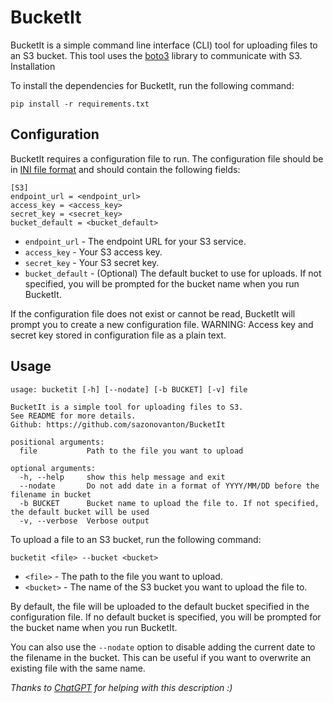 # BucketIt

BucketIt is a simple command line interface (CLI) tool for uploading files to an S3 bucket. This tool uses the [boto3](https://boto3.amazonaws.com/v1/documentation/api/latest/index.html) library to communicate with S3.
Installation

To install the dependencies for BucketIt, run the following command:
```
pip install -r requirements.txt
```

## Configuration

BucketIt requires a configuration file to run. The configuration file should be in [INI file format](https://en.wikipedia.org/wiki/INI_file) and should contain the following fields:

```
[S3]
endpoint_url = <endpoint_url>
access_key = <access_key>
secret_key = <secret_key>
bucket_default = <bucket_default>
```
* `endpoint_url` - The endpoint URL for your S3 service.
* `access_key` - Your S3 access key.
* `secret_key` - Your S3 secret key.
* `bucket_default` - (Optional) The default bucket to use for uploads. If not specified, you will be prompted for the bucket name when you run BucketIt.

If the configuration file does not exist or cannot be read, BucketIt will prompt you to create a new configuration file.
WARNING: Access key and secret key stored in configuration file as a plain text.

## Usage

```
usage: bucketit [-h] [--nodate] [-b BUCKET] [-v] file

BucketIt is a simple tool for uploading files to S3. 
See README for more details.
Github: https://github.com/sazonovanton/BucketIt

positional arguments:
  file           Path to the file you want to upload

optional arguments:
  -h, --help     show this help message and exit
  --nodate       Do not add date in a format of YYYY/MM/DD before the filename in bucket
  -b BUCKET      Bucket name to upload the file to. If not specified, the default bucket will be used
  -v, --verbose  Verbose output
```

To upload a file to an S3 bucket, run the following command:
```
bucketit <file> --bucket <bucket>
```
* `<file>` - The path to the file you want to upload.<br>
* `<bucket>` - The name of the S3 bucket you want to upload the file to.


By default, the file will be uploaded to the default bucket specified in the configuration file. If no default bucket is specified, you will be prompted for the bucket name when you run BucketIt.

You can also use the `--nodate` option to disable adding the current date to the filename in the bucket. This can be useful if you want to overwrite an existing file with the same name.


_Thanks to [ChatGPT](https://chat.openai.com/chat/) for helping with this description :)_
